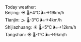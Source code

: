 Today weather:  
Beijing: ☀️ 🌡️+4°C 🌬️→19km/h  
Tianjin: 🌫  🌡️-3°C 🌬️→4km/h  
Shijiazhuang: ☀️ 🌡️+5°C 🌬️→12km/h  
Tangshan: ☀️ 🌡️-1°C 🌬️→9km/h  
